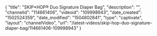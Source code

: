 {
    "title": "SKIP*HOP&reg; Duo Signature Diaper Bag",
    "description": "",
    "channelid": "114661406",
    "videoid": "109998943",
    "date_created": "1502524359",
    "date_modified": "1504802841",
    "type": "captivate",
    "layout": "channelVideo",
    "url": "\/latest-videos\/skip-hop-duo-signature-diaper-bag\/114661406-109998943"
}